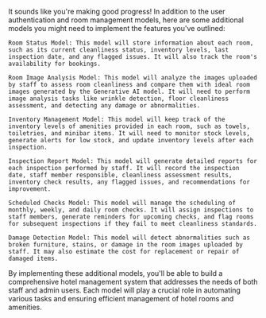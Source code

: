 It sounds like you're making good progress! In addition to the user authentication and room management models, here are some additional models you might need to implement the features you've outlined:

    Room Status Model: This model will store information about each room, such as its current cleanliness status, inventory levels, last inspection date, and any flagged issues. It will also track the room's availability for bookings.

    Room Image Analysis Model: This model will analyze the images uploaded by staff to assess room cleanliness and compare them with ideal room images generated by the Generative AI model. It will need to perform image analysis tasks like wrinkle detection, floor cleanliness assessment, and detecting any damage or abnormalities.

    Inventory Management Model: This model will keep track of the inventory levels of amenities provided in each room, such as towels, toiletries, and minibar items. It will need to monitor stock levels, generate alerts for low stock, and update inventory levels after each inspection.

    Inspection Report Model: This model will generate detailed reports for each inspection performed by staff. It will record the inspection date, staff member responsible, cleanliness assessment results, inventory check results, any flagged issues, and recommendations for improvement.

    Scheduled Checks Model: This model will manage the scheduling of monthly, weekly, and daily room checks. It will assign inspections to staff members, generate reminders for upcoming checks, and flag rooms for subsequent inspections if they fail to meet cleanliness standards.

    Damage Detection Model: This model will detect abnormalities such as broken furniture, stains, or damage in the room images uploaded by staff. It may also estimate the cost for replacement or repair of damaged items.

By implementing these additional models, you'll be able to build a comprehensive hotel management system that addresses the needs of both staff and admin users. Each model will play a crucial role in automating various tasks and ensuring efficient management of hotel rooms and amenities.
